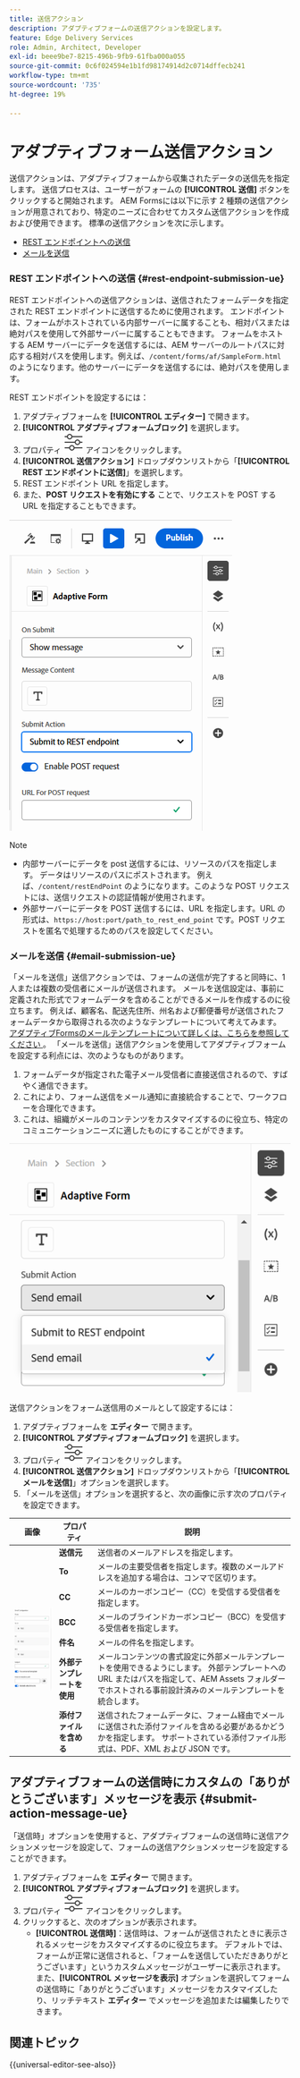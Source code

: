 ```yaml
---
title: 送信アクション
description: アダプティブフォームの送信アクションを設定します。
feature: Edge Delivery Services
role: Admin, Architect, Developer
exl-id: beee9be7-8215-496b-9fb9-61fba000a055
source-git-commit: 0c6f024594e1b1fd98174914d2c0714dffecb241
workflow-type: tm+mt
source-wordcount: '735'
ht-degree: 19%

---
```


# アダプティブフォーム送信アクション

送信アクションは、アダプティブフォームから収集されたデータの送信先を指定します。 送信プロセスは、ユーザーがフォームの **[!UICONTROL 送信]** ボタンをクリックすると開始されます。 AEM Formsには以下に示す 2 種類の送信アクションが用意されており、特定のニーズに合わせてカスタム送信アクションを作成および使用できます。 標準の送信アクションを次に示します。

<!--To define a Submit Action for an Adaptive Form, you use the Properties dialog of the **Adaptive Form block** in the **Editor**-->

* [REST エンドポイントへの送信](#rest-endpoint-submission-ue)
* [メールを送信](#email-submission-ue)


### REST エンドポイントへの送信 {#rest-endpoint-submission-ue}

REST エンドポイントへの送信アクションは、送信されたフォームデータを指定された REST エンドポイントに送信するために使用されます。 エンドポイントは、フォームがホストされている内部サーバーに属することも、相対パスまたは絶対パスを使用して外部サーバーに属することもできます。 フォームをホストする AEM サーバーにデータを送信するには、AEM サーバーのルートパスに対応する相対パスを使用します。例えば、`/content/forms/af/SampleForm.html` のようになります。他のサーバーにデータを送信するには、絶対パスを使用します。

<!--Configuring the Submit Action to REST Endpoint for Adaptive Forms offers several benefits such as:  
* It facilitates seamless integration of form data with external systems and services via RESTful APIs.  
* Offers flexibility in managing data submissions from Adaptive Forms, accommodating dynamic and complex data structures.  
* Allows dynamic mapping of form fields to parameters within the REST endpoint URL, enabling adaptable and customizable data submissions.
-->



REST エンドポイントを設定するには：

1. アダプティブフォームを **[!UICONTROL エディター]** で開きます。
1. **[!UICONTROL アダプティブフォームブロック]** を選択します。
1. プロパティ ![ プロパティ ](/help/forms/assets/Smock_Properties_18_N.svg) アイコンをクリックします。
1. **[!UICONTROL 送信アクション]** ドロップダウンリストから「**[!UICONTROL REST エンドポイントに送信]**」を選択します。
1. REST エンドポイント URL を指定します。
1. また、**POST リクエストを有効にする** ことで、リクエストを POST する URL を指定することもできます。

![ アダプティブフォームの POST リクエストを有効にする ](/help/forms/assets/enable-post-request-ue.png)

>[!NOTE]
>
> * 内部サーバーにデータを post 送信するには、リソースのパスを指定します。 データはリソースのパスにポストされます。 例えば、`/content/restEndPoint` のようになります。このような POST リクエストには、送信リクエストの認証情報が使用されます。
> * 外部サーバーにデータを POST 送信するには、URL を指定します。URL の形式は、`https://host:port/path_to_rest_end_point` です。POST リクエストを匿名で処理するためのパスを設定してください。

### メールを送信 {#email-submission-ue}

「メールを送信」送信アクションでは、フォームの送信が完了すると同時に、1 人または複数の受信者にメールが送信されます。 メールを送信設定は、事前に定義された形式でフォームデータを含めることができるメールを作成するのに役立ちます。 例えば、顧客名、配送先住所、州名および郵便番号が送信されたフォームデータから取得される次のようなテンプレートについて考えてみます。 [ アダプティブFormsのメールテンプレートについて詳しくは、こちらを参照してください ](/help/forms/html-email-templates-in-adaptive-forms.md)。 「メールを送信」送信アクションを使用してアダプティブフォームを設定する利点には、次のようなものがあります。

1. フォームデータが指定された電子メール受信者に直接送信されるので、すばやく通信できます。
1. これにより、フォーム送信をメール通知に直接統合することで、ワークフローを合理化できます。
1. これは、組織がメールのコンテンツをカスタマイズするのに役立ち、特定のコミュニケーションニーズに適したものにすることができます。

![ ユニバーサルエディターでのアダプティブフォームのプロパティ ](/help/forms/assets/submit-actions-ue.png)


送信アクションをフォーム送信用のメールとして設定するには：

1. アダプティブフォームを **エディター** で開きます。
1. **[!UICONTROL アダプティブフォームブロック]** を選択します。
1. プロパティ ![ プロパティ ](/help/forms/assets/Smock_Properties_18_N.svg) アイコンをクリックします。
1. **[!UICONTROL 送信アクション]** ドロップダウンリストから「**[!UICONTROL メールを送信]**」オプションを選択します。
1. 「メールを送信」オプションを選択すると、次の画像に示す次のプロパティを設定できます。

<table>
  <thead>
    <tr>
      <th>画像</th>
      <th>プロパティ</th>
      <th>説明</th>
    </tr>
  </thead>
  <tbody>
    <tr>
    <td rowspan="7"><img src="/help/forms/assets/email-config-ue.png" alt="メール設定"></td> 
    <td><b>送信元</td>
    <td>送信者のメールアドレスを指定します。</td>
    </tr>
    <tr>
      <td><b>To</td>
      <td>メールの主要受信者を指定します。複数のメールアドレスを追加する場合は、コンマで区切ります。</td>
    </tr>
    <tr>
      <td><b>CC</td>
      <td>メールのカーボンコピー（CC）を受信する受信者を指定します。</td>
    </tr>
    <tr>
      <td><b>BCC</td>
      <td>メールのブラインドカーボンコピー（BCC）を受信する受信者を指定します。</td>
    </tr>
    <tr>
      <td><b>件名</td>
      <td>メールの件名を指定します。</td>
    </tr>
    <tr>
      <td><b>外部テンプレートを使用</td>
      <td>メールコンテンツの書式設定に外部メールテンプレートを使用できるようにします。 外部テンプレートへの URL またはパスを指定して、AEM Assets フォルダーでホストされる事前設計済みのメールテンプレートを統合します。</td>
    </tr>
    <tr>
      <td><b>添付ファイルを含める</td>
      <td>送信されたフォームデータに、フォーム経由でメールに送信された添付ファイルを含める必要があるかどうかを指定します。 サポートされている添付ファイル形式は、PDF、XML および JSON です。</td>
    </tr>
  </tbody>
</table>






<!--
        
        * **From**: The email address of the sender.
        * **To**: Specify the primary recipients of the email, multiple email addresses can be added, separated by commas.
        * **CC**: Specify the recipients who should receive a carbon copy (CC) of the email.
        * **BCC**: Specify the recipients who should receive a blind carbon copy (BCC) of the email.
        * **Subject**: Specify the subject line of the email.
        * **Use External Template**: Enables the use of an external email template for formatting the email content. Provide the URL or path to the External template path to integrate a pre-designed email template hosted in your AEM Assets folder.
        * **Include Attachment**: Specifies whether the submitted form data should include an attachment submitted through the form in the email.

    {width=50%,height=50%}![Enable post request for adaptive forms](/help/forms/assets/email-config-ue.png)

-->

## アダプティブフォームの送信時にカスタムの「ありがとうございます」メッセージを表示 {#submit-action-message-ue}

「送信時」オプションを使用すると、アダプティブフォームの送信時に送信アクションメッセージを設定して、フォームの送信アクションメッセージを設定することができます。

1. アダプティブフォームを **エディター** で開きます。
1. **[!UICONTROL アダプティブフォームブロック]** を選択します。
1. プロパティ ![ プロパティ ](/help/forms/assets/Smock_Properties_18_N.svg) アイコンをクリックします。
1. クリックすると、次のオプションが表示されます。
   * **[!UICONTROL 送信時]**：送信時は、フォームが送信されたときに表示されるメッセージをカスタマイズするのに役立ちます。 デフォルトでは、フォームが正常に送信されると、「フォームを送信していただきありがとうございます」というカスタムメッセージがユーザーに表示されます。
また、**[!UICONTROL メッセージを表示]** オプションを選択してフォームの送信時に「ありがとうございます」メッセージをカスタマイズしたり、リッチテキスト **エディター** でメッセージを追加または編集したりできます。


## 関連トピック

{{universal-editor-see-also}}

